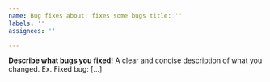 ```yaml
---
name: Bug fixes about: fixes some bugs title: ''
labels: ''
assignees: ''

---
```


**Describe what bugs you fixed!**
A clear and concise description of what you changed. Ex. Fixed bug: [...]
